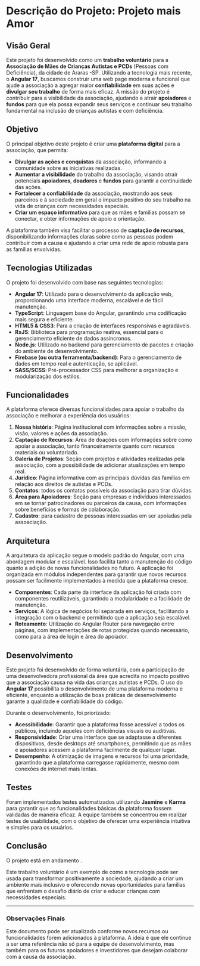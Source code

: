 

# Descrição do Projeto: Projeto mais Amor

## Visão Geral

Este projeto foi desenvolvido como um **trabalho voluntário** para a **Associação de Mães de Crianças Autistas e PCDs** (Pessoas com Deficiência), da cidade de Araras -SP. Utilizando a tecnologia mais recente, o **Angular 17**, buscamos construir uma web page moderna e funcional que ajude a associação a agregar maior **confiabilidade** em suas ações e **divulgar seu trabalho** de forma mais eficaz. A missão do projeto é contribuir para a visibilidade da associação, ajudando a atrair **apoiadores** e **fundos** para que ela possa expandir seus serviços e continuar seu trabalho fundamental na inclusão de crianças autistas e com deficiência.

## Objetivo

O principal objetivo deste projeto é criar uma **plataforma digital** para a associação, que permita:

- **Divulgar as ações e conquistas** da associação, informando a comunidade sobre as iniciativas realizadas.
- **Aumentar a visibilidade** do trabalho da associação, visando atrair potenciais **apoiadores**, **doadores** e **fundos** para garantir a continuidade das ações.
- **Fortalecer a confiabilidade** da associação, mostrando aos seus parceiros e à sociedade em geral o impacto positivo do seu trabalho na vida de crianças com necessidades especiais.
- **Criar um espaço informativo** para que as mães e famílias possam se conectar,  e obter informações de apoio e orientação.

A plataforma também visa facilitar o processo de **captação de recursos**, disponibilizando informações claras sobre como as pessoas podem contribuir com a causa e ajudando a criar uma rede de apoio robusta para as famílias envolvidas.

## Tecnologias Utilizadas

O projeto foi desenvolvido com base nas seguintes tecnologias:

- **Angular 17**: Utilizado para o desenvolvimento da aplicação web, proporcionando uma interface moderna, escalável e de fácil manutenção.
- **TypeScript**: Linguagem base do Angular, garantindo uma codificação mais segura e eficiente.
- **HTML5 & CSS3**: Para a criação de interfaces responsivas e agradáveis.
- **RxJS**: Biblioteca para programação reativa, essencial para o gerenciamento eficiente de dados assíncronos.
- **Node.js**: Utilizado no backend para gerenciamento de pacotes e criação do ambiente de desenvolvimento.
- **Firebase (ou outra ferramenta/backend)**: Para o gerenciamento de dados em tempo real e autenticação, se aplicável.
- **SASS/SCSS**: Pré-processador CSS para melhorar a organização e modularização dos estilos.

## Funcionalidades

A plataforma oferece diversas funcionalidades para apoiar o trabalho da associação e melhorar a experiência dos usuários:

1. **Nossa história**: Página institucional com informações sobre a missão, visão, valores e ações da associação.
2. **Captação de Recursos**: Área de doações com informações sobre como apoiar a associação, tanto financeiramente quanto com recursos materiais ou voluntariado.
3. **Galeria de Projetos**: Seção com projetos e atividades realizadas pela associação, com a possibilidade de adicionar atualizações em tempo real.
4. **Jurídico**: Página informativa com as principais dúvidas das famílias em relação aos direitos de autistas e PCDs.
5. **Contatos**: todos os contatos possíveis da associação para tirar dúvidas.
6. **Área para Apoiadores**: Seção para empresas e indivíduos interessados em se tornar patrocinadores ou parceiros da causa, com informações sobre benefícios e formas de colaboração.
7. **Cadastro**: para cadastro de pessoas interessadas em ser apoiadas pela assoaciação.

## Arquitetura

A arquitetura da aplicação segue o modelo padrão do Angular, com uma abordagem modular e escalável. Isso facilita tanto a manutenção do código quanto a adição de novas funcionalidades no futuro. A aplicação foi organizada em módulos independentes para garantir que novos recursos possam ser facilmente implementados à medida que a plataforma cresce.

- **Componentes**: Cada parte da interface da aplicação foi criada com componentes reutilizáveis, garantindo a modularidade e a facilidade de manutenção.
- **Serviços**: A lógica de negócios foi separada em serviços, facilitando a integração com o backend e permitindo que a aplicação seja escalável.
- **Roteamento**: Utilização do Angular Router para navegação entre páginas, com implementações de rotas protegidas quando necessário, como para a área de login e área do apoiador.

## Desenvolvimento

Este projeto foi desenvolvido de forma voluntária, com a participação de uma desenvolvedora profissional da área que acredita no impacto positivo que a associação causa na vida das crianças autistas e PCDs. O uso do **Angular 17** possibilita o desenvolvimento de uma plataforma moderna e eficiente, enquanto a utilização de boas práticas de desenvolvimento garante a qualidade e confiabilidade do código.

Durante o desenvolvimento, foi priorizado:

- **Acessibilidade**: Garantir que a plataforma fosse acessível a todos os públicos, incluindo aqueles com deficiências visuais ou auditivas.
- **Responsividade**: Criar uma interface que se adaptasse a diferentes dispositivos, desde desktops até smartphones, permitindo que as mães e apoiadores acessem a plataforma facilmente de qualquer lugar.
- **Desempenho**: A otimização de imagens e recursos foi uma prioridade, garantindo que a plataforma carregasse rapidamente, mesmo com conexões de internet mais lentas.

## Testes

Foram implementados testes automatizados utilizando **Jasmine** e **Karma** para garantir que as funcionalidades básicas da plataforma fossem validadas de maneira eficaz. A equipe também se concentrou em realizar testes de usabilidade, com o objetivo de oferecer uma experiência intuitiva e simples para os usuários.

## Conclusão

O projeto está em andamento .

Este trabalho voluntário é um exemplo de como a tecnologia pode ser usada para transformar positivamente a sociedade, ajudando a criar um ambiente mais inclusivo e oferecendo novas oportunidades para famílias que enfrentam o desafio diário de criar e educar crianças com necessidades especiais.

---

### Observações Finais

Este documento pode ser atualizado conforme novos recursos ou funcionalidades forem adicionados à plataforma. A ideia é que ele continue a ser uma referência não só para a equipe de desenvolvimento, mas também para os futuros apoiadores e investidores que desejam colaborar com a causa da associação.
